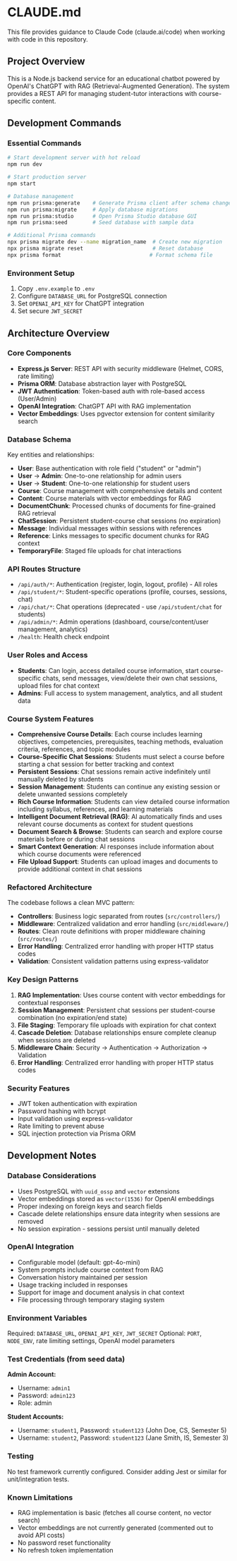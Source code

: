# CLAUDE.md

This file provides guidance to Claude Code (claude.ai/code) when working with code in this repository.

## Project Overview

This is a Node.js backend service for an educational chatbot powered by OpenAI's ChatGPT with RAG (Retrieval-Augmented Generation). The system provides a REST API for managing student-tutor interactions with course-specific content.

## Development Commands

### Essential Commands

```bash
# Start development server with hot reload
npm run dev

# Start production server
npm start

# Database management
npm run prisma:generate    # Generate Prisma client after schema changes
npm run prisma:migrate     # Apply database migrations
npm run prisma:studio      # Open Prisma Studio database GUI
npm run prisma:seed        # Seed database with sample data

# Additional Prisma commands
npx prisma migrate dev --name migration_name  # Create new migration
npx prisma migrate reset                      # Reset database
npx prisma format                            # Format schema file
```

### Environment Setup

1. Copy `.env.example` to `.env`
2. Configure `DATABASE_URL` for PostgreSQL connection
3. Set `OPENAI_API_KEY` for ChatGPT integration
4. Set secure `JWT_SECRET`

## Architecture Overview

### Core Components

- **Express.js Server**: REST API with security middleware (Helmet, CORS, rate limiting)
- **Prisma ORM**: Database abstraction layer with PostgreSQL
- **JWT Authentication**: Token-based auth with role-based access (User/Admin)
- **OpenAI Integration**: ChatGPT API with RAG implementation
- **Vector Embeddings**: Uses pgvector extension for content similarity search

### Database Schema

Key entities and relationships:

- **User**: Base authentication with role field ("student" or "admin")
- **User** → **Admin**: One-to-one relationship for admin users
- **User** → **Student**: One-to-one relationship for student users
- **Course**: Course management with comprehensive details and content
- **Content**: Course materials with vector embeddings for RAG
- **DocumentChunk**: Processed chunks of documents for fine-grained RAG retrieval
- **ChatSession**: Persistent student-course chat sessions (no expiration)
- **Message**: Individual messages within sessions with references
- **Reference**: Links messages to specific document chunks for RAG context
- **TemporaryFile**: Staged file uploads for chat interactions

### API Routes Structure

- `/api/auth/*`: Authentication (register, login, logout, profile) - All roles
- `/api/student/*`: Student-specific operations (profile, courses, sessions, chat)
- `/api/chat/*`: Chat operations (deprecated - use `/api/student/chat` for students)
- `/api/admin/*`: Admin operations (dashboard, course/content/user management, analytics)
- `/health`: Health check endpoint

### User Roles and Access

- **Students**: Can login, access detailed course information, start course-specific chats, send messages, view/delete their own chat sessions, upload files for chat context
- **Admins**: Full access to system management, analytics, and all student data

### Course System Features

- **Comprehensive Course Details**: Each course includes learning objectives, competencies, prerequisites, teaching methods, evaluation criteria, references, and topic modules
- **Course-Specific Chat Sessions**: Students must select a course before starting a chat session for better tracking and context
- **Persistent Sessions**: Chat sessions remain active indefinitely until manually deleted by students
- **Session Management**: Students can continue any existing session or delete unwanted sessions completely
- **Rich Course Information**: Students can view detailed course information including syllabus, references, and learning materials
- **Intelligent Document Retrieval (RAG)**: AI automatically finds and uses relevant course documents as context for student questions
- **Document Search & Browse**: Students can search and explore course materials before or during chat sessions
- **Smart Context Generation**: AI responses include information about which course documents were referenced
- **File Upload Support**: Students can upload images and documents to provide additional context in chat sessions

### Refactored Architecture

The codebase follows a clean MVC pattern:

- **Controllers**: Business logic separated from routes (`src/controllers/`)
- **Middleware**: Centralized validation and error handling (`src/middleware/`)
- **Routes**: Clean route definitions with proper middleware chaining (`src/routes/`)
- **Error Handling**: Centralized error handling with proper HTTP status codes
- **Validation**: Consistent validation patterns using express-validator

### Key Design Patterns

1. **RAG Implementation**: Uses course content with vector embeddings for contextual responses
2. **Session Management**: Persistent chat sessions per student-course combination (no expiration/end state)
3. **File Staging**: Temporary file uploads with expiration for chat context
4. **Cascade Deletion**: Database relationships ensure complete cleanup when sessions are deleted
5. **Middleware Chain**: Security → Authentication → Authorization → Validation
6. **Error Handling**: Centralized error handling with proper HTTP status codes

### Security Features

- JWT token authentication with expiration
- Password hashing with bcrypt
- Input validation using express-validator
- Rate limiting to prevent abuse
- SQL injection protection via Prisma ORM

## Development Notes

### Database Considerations

- Uses PostgreSQL with `uuid_ossp` and `vector` extensions
- Vector embeddings stored as `vector(1536)` for OpenAI embeddings
- Proper indexing on foreign keys and search fields
- Cascade delete relationships ensure data integrity when sessions are removed
- No session expiration - sessions persist until manually deleted

### OpenAI Integration

- Configurable model (default: gpt-4o-mini)
- System prompts include course context from RAG
- Conversation history maintained per session
- Usage tracking included in responses
- Support for image and document analysis in chat context
- File processing through temporary staging system

### Environment Variables

Required: `DATABASE_URL`, `OPENAI_API_KEY`, `JWT_SECRET`
Optional: `PORT`, `NODE_ENV`, rate limiting settings, OpenAI model parameters

### Test Credentials (from seed data)

**Admin Account:**

- Username: `admin1`
- Password: `admin123`
- Role: admin

**Student Accounts:**

- Username: `student1`, Password: `student123` (John Doe, CS, Semester 5)
- Username: `student2`, Password: `student123` (Jane Smith, IS, Semester 3)

### Testing

No test framework currently configured. Consider adding Jest or similar for unit/integration tests.

### Known Limitations

- RAG implementation is basic (fetches all course content, no vector search)
- Vector embeddings are not currently generated (commented out to avoid API costs)
- No password reset functionality
- No refresh token implementation
